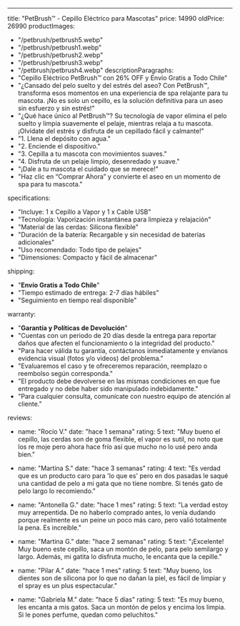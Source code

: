 ---
title: "PetBrush™ - Cepillo Eléctrico para Mascotas"
price: 14990
oldPrice: 26990
productImages:
  - "/petbrush/petbrush5.webp"
  - "/petbrush/petbrush1.webp"
  - "/petbrush/petbrush2.webp"
  - "/petbrush/petbrush3.webp"
  - "/petbrush/petbrush4.webp"
descriptionParagraphs:
  - "Cepillo Eléctrico PetBrush™ con 26% OFF y Envío Gratis a Todo Chile"
  - "¿Cansado del pelo suelto y del estrés del aseo? Con PetBrush™, transforma esos momentos en una experiencia de spa relajante para tu mascota. ¡No es solo un cepillo, es la solución definitiva para un aseo sin esfuerzo y sin estrés!"
  - "¿Qué hace único al PetBrush™? Su tecnología de vapor elimina el pelo suelto y limpia suavemente el pelaje, mientras relaja a tu mascota. ¡Olvídate del estrés y disfruta de un cepillado fácil y calmante!"
  - "1. Llena el depósito con agua."
  - "2. Enciende el dispositivo."
  - "3. Cepilla a tu mascota con movimientos suaves."
  - "4. Disfruta de un pelaje limpio, desenredado y suave."
  - "¡Dale a tu mascota el cuidado que se merece!"
  - "Haz clic en “Comprar Ahora” y convierte el aseo en un momento de spa para tu mascota."

specifications:
  - "Incluye: 1 x Cepillo a Vapor y 1 x Cable USB"
  - "Tecnología: Vaporización instantánea para limpieza y relajación"
  - "Material de las cerdas: Silicona flexible"
  - "Duración de la batería: Recargable y sin necesidad de baterías adicionales"
  - "Uso recomendado: Todo tipo de pelajes"
  - "Dimensiones: Compacto y fácil de almacenar"

shipping:
  - "**Envío Gratis a Todo Chile**"
  - "Tiempo estimado de entrega: 2-7 días hábiles"
  - "Seguimiento en tiempo real disponible"

warranty:
  - "**Garantía y Políticas de Devolución**"
  - "Cuentas con un periodo de 20 días desde la entrega para reportar daños que afecten el funcionamiento o la integridad del producto."
  - "Para hacer válida tu garantía, contáctanos inmediatamente y envíanos evidencia visual (fotos y/o videos) del problema."
  - "Evaluaremos el caso y te ofreceremos reparación, reemplazo o reembolso según corresponda."
  - "El producto debe devolverse en las mismas condiciones en que fue entregado y no debe haber sido manipulado indebidamente."
  - "Para cualquier consulta, comunícate con nuestro equipo de atención al cliente."

reviews:
  - name: "Rocío V."
    date: "hace 1 semana"
    rating: 5
    text: "Muy bueno el cepillo, las cerdas son de goma flexible, el vapor es sutil, no noto que los re moje pero ahora hace frío así que mucho no lo usé pero anda bien."

  - name: "Martina S."
    date: "hace 3 semanas"
    rating: 4
    text: "Es verdad que es un producto caro para 'lo que es' pero en dos pasadas le saqué una cantidad de pelo a mi gata que no tiene nombre. Si tenés gato de pelo largo lo recomiendo."

  - name: "Antonella G."
    date: "hace 1 mes"
    rating: 5
    text: "La verdad estoy muy arrepentida. De no haberlo comprado antes, lo venía dudando porque realmente es un peine un poco más caro, pero valió totalmente la pena. Es increíble."

  - name: "Martina G."
    date: "hace 2 semanas"
    rating: 5
    text: "¡Excelente! Muy bueno este cepillo, saca un montón de pelo, para pelo semilargo y largo. Además, mi gatita lo disfruta mucho, le encanta que la cepille."

  - name: "Pilar A."
    date: "hace 1 mes"
    rating: 5
    text: "Muy bueno, los dientes son de silicona por lo que no dañan la piel, es fácil de limpiar y el spray es un plus espectacular."

  - name: "Gabriela M."
    date: "hace 5 días"
    rating: 5
    text: "Es muy bueno, les encanta a mis gatos. Saca un montón de pelos y encima los limpia. Si le pones perfume, quedan como peluchitos."

